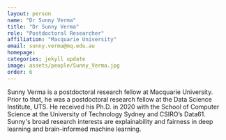 ```yaml
---
layout: person
name: "Dr Sunny Verma"
title: "Dr Sunny Verma"
role: "Postdoctoral Researcher"
affiliation: "Macquarie University"
email: sunny.verma@mq.edu.au
homepage: 
categories: jekyll update
image: assets/people/Sunny_Verma.jpg
order: 6
---
```

Sunny Verma is a postdoctoral research fellow at Macquarie University. 
Prior to that, he was a postdoctoral research fellow at the Data Science Institute, UTS.  He received his Ph.D. in 2020 with the School of Computer Science at the University of Technology Sydney and CSIRO’s Data61. Sunny's broad research interests are explainability and fairness in deep learning and brain-informed machine learning. 
